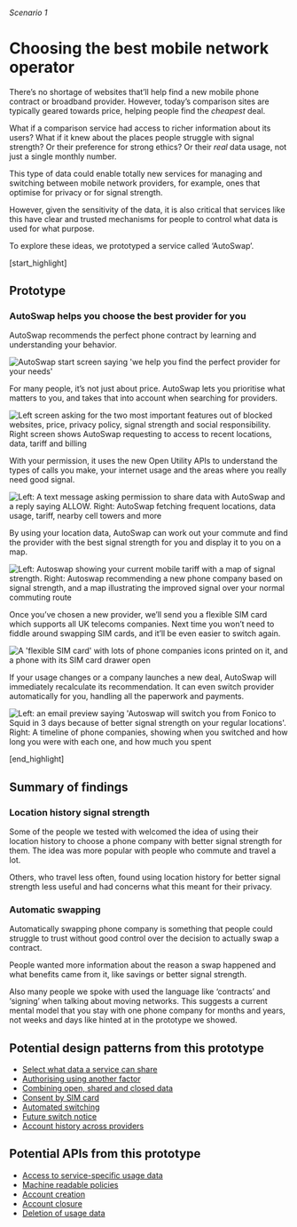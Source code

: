 ###### Scenario 1
# Choosing the best mobile network operator

There&rsquo;s no shortage of websites that&rsquo;ll help find a new mobile phone contract or broadband provider. However, today&rsquo;s comparison sites are typically geared towards price, helping people find the _cheapest_ deal.

What if a comparison service had access to richer information about its users? What if it knew about the places people struggle with signal strength? Or their preference for strong ethics? Or their _real_ data usage, not just a single monthly number.

This type of data could enable totally new services for managing and switching between mobile network providers, for example, ones that optimise for privacy or for signal strength.

However, given the sensitivity of the data, it is also critical that services like this have clear and trusted mechanisms for people to control what data is used for what purpose.

To explore these ideas, we prototyped a service called &lsquo;AutoSwap&rsquo;.

[start_highlight]

## Prototype
### AutoSwap helps you choose the best provider for you

AutoSwap recommends the perfect phone contract by learning and understanding your behavior.

![AutoSwap start screen saying 'we help you find the perfect provider for your needs'](https://s3-eu-west-1.amazonaws.com/projectsbyif.com/longform/openapis.projectsbyif.com/AutoSwap_screen-1_v2.jpg)

For many people, it&rsquo;s not just about price. AutoSwap lets you prioritise what matters to you, and takes that into account when searching for providers.

![Left screen asking for the two most important features out of blocked websites, price, privacy policy, signal strength and social responsibility. Right screen shows AutoSwap requesting to access to recent locations, data, tariff and billing](https://s3-eu-west-1.amazonaws.com/projectsbyif.com/longform/openapis.projectsbyif.com/AutoSwap_screen-23_v2.jpg)

With your permission, it uses the new Open Utility APIs to understand the types of calls you make, your internet usage and the areas where you really need good signal.

![Left: A text message asking permission to share data with AutoSwap and a reply saying ALLOW. Right: AutoSwap fetching frequent locations, data usage, tariff, nearby cell towers and more](https://s3-eu-west-1.amazonaws.com/projectsbyif.com/longform/openapis.projectsbyif.com/AutoSwap_screen-45_v2.jpg)

By using your location data, AutoSwap can work out your commute and find the provider with the best signal strength for you and display it to you on a map.

![Left: Autoswap showing your current mobile tariff with a map of signal strength. Right: Autoswap recommending a new phone company based on signal strength, and a map illustrating the improved signal over your normal commuting route](https://s3-eu-west-1.amazonaws.com/projectsbyif.com/longform/openapis.projectsbyif.com/AutoSwap_screen-67_v2.jpg)

Once you&rsquo;ve chosen a new provider, we&rsquo;ll send you a flexible SIM card which supports all UK telecoms companies. Next time you won&rsquo;t need to fiddle around swapping SIM cards, and it&rsquo;ll be even easier to switch again.

![A 'flexible SIM card' with lots of phone companies icons printed on it, and a phone with its SIM card drawer open](https://s3-eu-west-1.amazonaws.com/projectsbyif.com/longform/openapis.projectsbyif.com/Flexible-SIM-card_v1.jpg)

If your usage changes or a company launches a new deal, AutoSwap will immediately recalculate its recommendation. It can even switch provider automatically for you, handling all the paperwork and payments.

![Left: an email preview saying 'Autoswap will switch you from Fonico to Squid in 3 days because of better signal strength on your regular locations'. Right: A timeline of phone companies, showing when you switched and how long you were with each one, and how much you spent](https://s3-eu-west-1.amazonaws.com/projectsbyif.com/longform/openapis.projectsbyif.com/AutoSwap_screen-89_v2.jpg)

[end_highlight]

## Summary of findings

### Location history signal strength

Some of the people we tested with welcomed the idea of using their location history to choose a phone company with better signal strength for them. The idea was more popular with people who commute and travel a lot.

Others, who travel less often, found using location history for better signal strength less useful and had concerns what this meant for their privacy.

### Automatic swapping

Automatically swapping phone company is something that people could struggle to trust without good control over the decision to actually swap a contract.

People wanted more information about the reason a swap happened and what benefits came from it, like savings or better signal strength.

Also many people we spoke with used the language like &lsquo;contracts&rsquo; and &lsquo;signing&rsquo; when talking about moving networks. This suggests a current mental model that you stay with one phone company for months and years, not weeks and days like hinted at in the prototype we showed.

## Potential design patterns from this prototype

* [Select what data a service can share](/appendix-potential-design-patterns-for-open-apis-in-the-utilities-sector#selectwhatdataaservicecanshare)
* [Authorising using another factor](/appendix-potential-design-patterns-for-open-apis-in-the-utilities-sector#authorisingusinganotherfactor)
* [Combining open, shared and closed data](/appendix-potential-design-patterns-for-open-apis-in-the-utilities-sector#combiningopensharedandcloseddata)
* [Consent by SIM card](/appendix-potential-design-patterns-for-open-apis-in-the-utilities-sector#consentbysimcard)
* [Automated switching](/appendix-potential-design-patterns-for-open-apis-in-the-utilities-sector#automatedswitching)
* [Future switch notice](/appendix-potential-design-patterns-for-open-apis-in-the-utilities-sector#futureswitchnotice)
* [Account history across providers](/appendix-potential-design-patterns-for-open-apis-in-the-utilities-sector#accounthistoryacrossproviders)

## Potential APIs from this prototype

* [Access to service-specific usage data](/appendix-potential-open-apis-for-the-telecoms-sector#accesstoservicespecificusagedata)
* [Machine readable policies](/appendix-potential-open-apis-for-the-telecoms-sector#machinereadablepolicies)
* [Account creation](/appendix-potential-open-apis-for-the-telecoms-sector#accountcreation)
* [Account closure](/appendix-potential-open-apis-for-the-telecoms-sector#accountclosure)
* [Deletion of usage data](/appendix-potential-open-apis-for-the-telecoms-sector#deletionofusagedata)
